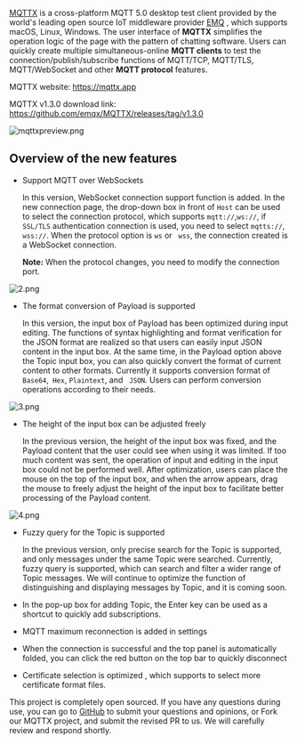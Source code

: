 [MQTTX](https://mqttx.app) is a cross-platform MQTT 5.0 desktop test client provided by the world's leading open source IoT middleware provider  [EMQ](https://www.emqx.com/en) , which supports macOS, Linux, Windows. The user interface of **MQTTX** simplifies the operation logic of the page with the pattern of chatting software. Users can quickly create multiple simultaneous-online **MQTT clients** to test the connection/publish/subscribe functions of MQTT/TCP, MQTT/TLS, MQTT/WebSocket and other **MQTT protocol** features.

MQTTX website: https://mqttx.app

MQTTX v1.3.0 download link: https://github.com/emqx/MQTTX/releases/tag/v1.3.0

![mqttxpreview.png](https://assets.emqx.com/images/d796340f0486ecccdada4a8e1962635b.png)

## Overview of the new features

- Support MQTT over WebSockets

  In this version, WebSocket connection support function is added. In the new connection page, the drop-down box in front of  `Host`  can be used to select the connection protocol, which supports ` mqtt:// `,` ws:// `, if  ` SSL/TLS` authentication connection is used, you need to select `mqtts://`, `wss://`. When the protocol option is `ws` or ` wss`, the connection created is a WebSocket connection.

  **Note:** When the protocol changes, you need to modify the connection port.

![2.png](https://assets.emqx.com/images/ac6eefd1e7f676bad67de6aab72d5c83.png)

- The format conversion of Payload is supported

  In this version, the input box of Payload has been optimized during input editing. The functions of syntax highlighting and format verification for the JSON format are realized so that users can easily input JSON content in the input box. At the same time, in the Payload option above the Topic input box, you can also quickly convert the format of current content to other formats. Currently it supports conversion format of `Base64`,` Hex`, `Plaintext`, and ` JSON`. Users can perform conversion operations according to their needs.

![3.png](https://assets.emqx.com/images/a0844e5ee2c2a170072f9f55f1414b67.png)

- The height of the input box can be adjusted freely

  In the previous version, the height of the input box was fixed, and the Payload content that the user could see when using it was limited. If too much content was sent, the operation of input and editing in the input box could not be performed well. After optimization, users can place the mouse on the top of the input box, and when the arrow appears, drag the mouse to freely adjust the height of the input box to facilitate better processing of the Payload content.

![4.png](https://assets.emqx.com/images/3953f2e1128eaa408db27a0a71c60cce.png)

- Fuzzy query for the Topic is supported

  In the previous version, only precise search for the Topic is supported, and only messages under the same Topic were searched. Currently, fuzzy query is supported, which can search and filter a wider range of Topic messages. We will continue to optimize the function of distinguishing and displaying messages by Topic, and it is coming soon.

- In the pop-up box for adding Topic, the Enter key can be used as a shortcut to quickly add subscriptions.

- MQTT maximum reconnection is added in settings

- When the connection is successful and the top panel is automatically folded, you can click the red button on the top bar to quickly disconnect

- Certificate selection is optimized , which supports to select more certificate format files.

This project is completely open sourced. If you have any questions during use, you can go to [GitHub](https://github.com/emqx/MQTTX/issues?q=is%3Aissue+is%3Aopen+sort%3Aupdated-desc) to submit your questions and opinions, or Fork our MQTTX project, and submit the revised PR to us. We will carefully review and respond shortly.

